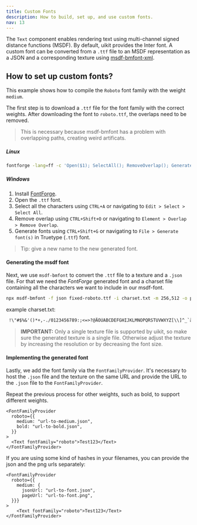 ```yaml
---
title: Custom Fonts
description: How to build, set up, and use custom fonts.
nav: 13
---
```


The `Text` component enables rendering text using multi-channel signed distance functions (MSDF). By default, uikit provides the Inter font. A custom font can be converted from a `.ttf` file to an MSDF representation as a JSON and a corresponding texture using [msdf-bmfont-xml](https://www.npmjs.com/package/msdf-bmfont-xml).

## How to set up custom fonts?

This example shows how to compile the `Roboto` font family with the weight `medium`.

The first step is to download a `.ttf` file for the font family with the correct weights. After downloading the font to `roboto.ttf`, the overlaps need to be removed.

> This is necessary because msdf-bmfont has a problem with overlapping paths, creating weird artificats.

##### Linux
```bash
fontforge -lang=ff -c 'Open($1); SelectAll(); RemoveOverlap(); Generate($2)' roboto.ttf fixed-roboto.ttf 
```

##### Windows
1. Install [FontForge](https://fontforge.org/en-US/downloads/windows-dl/).
2. Open the `.ttf` font.
3. Select all the characters using `CTRL+A` or navigating to `Edit > Select > Select All`.
4. Remove overlap using `CTRL+Shift+O` or navigating to `Element > Overlap > Remove Overlap`.
5. Generate fonts using `CTRL+Shift+G` or navigating to `File > Generate font(s)` in Truetype (`.ttf`) font.
> Tip: give a new name to the new generated font.

#### Generating the msdf font
Next, we use `msdf-bmfont` to convert the `.ttf` file to a texture and a `.json` file. For that we need the *FontForge* generated font and a charset file containing all the characters we want to include in our msdf-font.

```bash
npx msdf-bmfont -f json fixed-roboto.ttf -i charset.txt -m 256,512 -o public/roboto -s 48
```

example charset.txt:
```txt
 !\"#$%&'()*+,-./0123456789:;<=>?@ÄÖÜABCDEFGHIJKLMNOPQRSTUVWXYZ[\\]^_`äöüabcdefghijklmnopqrstuvwxyz{|}~ß§
```

> **IMPORTANT:** Only a single texture file is supported by uikit, so make sure the generated texture is a single file. Otherwise adjust the texture by increasing the resolution or by decreasing the font size.

#### Implementing the generated font
Lastly, we add the font family via the `FontFamilyProvider`. It's necessary to host the `.json` file and the texture on the same URL and provide the URL to the `.json` file to the  `FontFamilyProvider`.

Repeat the previous process for other weights, such as bold, to support different weights.

```tsx
<FontFamilyProvider
  roboto={{
    medium: "url-to-medium.json",
    bold: "url-to-bold.json",
  }}
>
  <Text fontFamily="roboto">Test123</Text>
</FontFamilyProvider>
```

If you are using some kind of hashes in your filenames, you can provide the json and the png urls separately:

```tsx
<FontFamilyProvider
  roboto={{
    medium: {
      jsonUrl: "url-to-font.json",
      pageUrl: "url-to-font.png",
  }}}
>
    <Text fontFamily="roboto">Test123</Text>
</FontFamilyProvider>
```